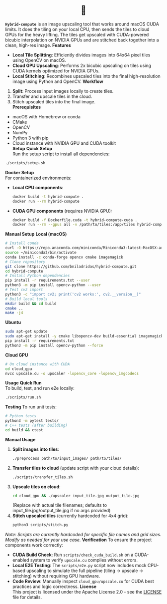 <div align="center">
  <h1>🧸</h1>
</div>

**`Hybrid-compute`** is an image upscaling tool that works around macOS CUDA limits. It does the tiling on your local CPU, then sends the tiles to cloud GPUs for the heavy lifting. The tiles get upscaled with CUDA-powered bicubic interpolation on NVIDIA GPUs and are stitched back together into a clean, high-res image.
**Features**
- **Local Tile Splitting**: Efficiently divides images into 64x64 pixel tiles using OpenCV on macOS.
- **Cloud GPU Upscaling**: Performs 2x bicubic upscaling on tiles using CUDA kernels optimized for NVIDIA GPUs.
- **Local Stitching**: Recombines upscaled tiles into the final high-resolution image using Python and OpenCV.
**Workflow**
1. **Split**: Process input images locally to create tiles.  
2. Transfer and upscale tiles in the cloud.  
3. Stitch upscaled tiles into the final image.  
**Prerequisites**
- macOS with Homebrew or conda  
- CMake  
- OpenCV  
- NumPy  
- Python 3 with pip  
- Cloud instance with NVIDIA GPU and CUDA toolkit  
**Setup**
**Quick Setup**  
Run the setup script to install all dependencies:  
```bash
./scripts/setup.sh
```

**Docker Setup**  
For containerized environments:  
- **Local CPU components**:  
  ```bash
  docker build -t hybrid-compute .
  docker run --rm hybrid-compute
  ```
- **CUDA GPU components** (requires NVIDIA GPU):  
  ```bash
  docker build -f Dockerfile.cuda -t hybrid-compute-cuda .
  docker run --rm --gpus all -v /path/to/tiles:/app/tiles hybrid-compute-cuda ./cloud_gpu/upscaler tiles/input_tile.jpg tiles/output_tile.jpg
  ```
**Manual Setup**
**Local (macOS)**
```bash
# Install conda
curl -O https://repo.anaconda.com/miniconda/Miniconda3-latest-MacOSX-arm64.sh && bash Miniconda3-latest-MacOSX-arm64.sh -b
source ~/miniconda3/bin/activate
conda install -c conda-forge opencv cmake imagemagick
# Clone repository
git clone https://github.com/bniladridas/hybrid-compute.git
cd hybrid-compute
# Install Python dependencies
pip install -r requirements.txt --user
python3 -m pip install opencv-python --user
# Test cv2 import
python3 -c "import cv2; print('cv2 works:', cv2.__version__)"
# Build local tools
mkdir build && cd build
cmake ..
make -j4
```
**Ubuntu**
```bash
sudo apt-get update
sudo apt-get install -y cmake libopencv-dev build-essential imagemagick
pip install -r requirements.txt
python3 -m pip install opencv-python --force
```
**Cloud GPU**
```bash
# On cloud instance with CUDA
cd cloud_gpu
nvcc upscale.cu -o upscaler -lopencv_core -lopencv_imgcodecs
```
**Usage**
**Quick Run**  
To build, test, and run e2e locally:
```bash
./scripts/run.sh
```
**Testing**
To run unit tests:
```bash
# Python tests
python3 -m pytest tests/
# C++ tests (after building)
cd build && ctest
```
**Manual Usage**
1. **Split images into tiles**:
   ```bash
   ./preprocess path/to/input_images/ path/to/tiles/
   ```
2. **Transfer tiles to cloud** (update script with your cloud details):
   ```bash
   ./scripts/transfer_tiles.sh
   ```
3. **Upscale tiles on cloud**:
    ```bash
    cd cloud_gpu && ./upscaler input_tile.jpg output_tile.jpg
    ```
    (Replace with actual tile filenames; defaults to input_tile.jpg/output_tile.jpg if no args provided)
4. **Stitch upscaled tiles** (currently hardcoded for 4x4 grid):
   ```bash
   python3 scripts/stitch.py
   ```
*Note: Scripts are currently hardcoded for specific file names and grid sizes. Modify as needed for your use case.*
**Verification**
To ensure the project components work correctly:
- **CUDA Build Check**: Run `scripts/check_cuda_build.sh` on a CUDA-enabled system to verify `upscale.cu` compiles without errors.
- **Local E2E Testing**: The `scripts/e2e.py` script now includes mock CPU-based upscaling to simulate the full pipeline (tiling → upscale → stitching) without requiring GPU hardware.
- **Code Review**: Manually inspect `cloud_gpu/upscale.cu` for CUDA best practices and logic correctness.
**License**  
This project is licensed under the Apache License 2.0 - see the [LICENSE](LICENSE) file for details.
